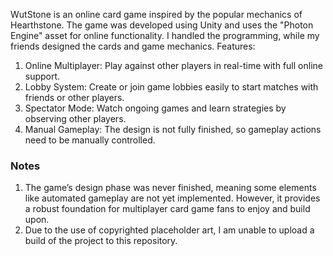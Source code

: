 WutStone is an online card game inspired by the popular mechanics of Hearthstone. The game was developed using Unity and uses the "Photon Engine" asset for online functionality. I handled the programming, while my friends designed the cards and game mechanics.
Features:
1. Online Multiplayer: Play against other players in real-time with full online support.
2. Lobby System: Create or join game lobbies easily to start matches with friends or other players.
3. Spectator Mode: Watch ongoing games and learn strategies by observing other players.
4. Manual Gameplay: The design is not fully finished, so gameplay actions need to be manually controlled.

### Notes
1. The game’s design phase was never finished, meaning some elements like automated gameplay are not yet implemented. However, it provides a robust foundation for multiplayer card game fans to enjoy and build upon.
2. Due to the use of copyrighted placeholder art, I am unable to upload a build of the project to this repository.
